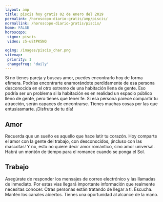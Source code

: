 ```yaml
---
layout: amp
title: piscis hoy gratis 02 de enero del 2019 
permalink: /horoscopo-diario-gratis/amp/piscis/
normallink: /horoscopo-diario-gratis/piscis/
home: FALSE
horoscopo:
 signo: piscis
 video: z5-uEtPK5NQ

ogimg: /images/piscis_char.png
sitemap:
 priority: 1
 changefreq: 'daily'
---
```



Si no tienes pareja y buscas amor, puedes encontrarlo hoy de forma efímera. Podrías encontrarte enamorándote perdidamente de esa persona desconocida en el otro extremo de una habitación llena de gente. Eso podría ser un problema si la habitación es en realidad un espacio público lleno de gente, pero tienes que tener fe. Si esa persona parece compartir tu atracción, serán capaces de encontrarse. Tienes muchas cosas por las que entusiasmarte. ¡Disfruta de tu día!

## Amor

Recuerda que un sueño es aquello que hace latir tu corazón. Hoy comparte el amor con la gente del trabajo, con desconocidos, ¡incluso con las mascotas! Y no, esto no quiere decir amor romántico, sino amor universal. Habrá un montón de tiempo para el romance cuando se ponga el Sol.

## Trabajo

Asegúrate de responder los mensajes de correo electrónico y las llamadas de inmediato. Por estas vías llegará importante información que realmente necesitas conocer. Otras personas están tratando de llegar a ti. Escucha. Mantén los canales abiertos. Tienes una oportunidad al alcance de la mano.